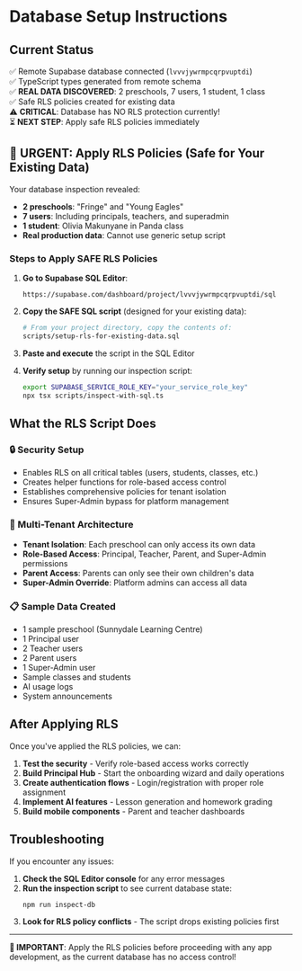 # Database Setup Instructions

## Current Status
✅ Remote Supabase database connected (`lvvvjywrmpcqrpvuptdi`)  
✅ TypeScript types generated from remote schema  
✅ **REAL DATA DISCOVERED**: 2 preschools, 7 users, 1 student, 1 class  
✅ Safe RLS policies created for existing data  
⚠️ **CRITICAL**: Database has NO RLS protection currently!  
⏳ **NEXT STEP**: Apply safe RLS policies immediately  

## 🚨 URGENT: Apply RLS Policies (Safe for Your Existing Data)

Your database inspection revealed:
- **2 preschools**: "Fringe" and "Young Eagles"  
- **7 users**: Including principals, teachers, and superadmin  
- **1 student**: Olivia Makunyane in Panda class  
- **Real production data**: Cannot use generic setup script  

### Steps to Apply SAFE RLS Policies

1. **Go to Supabase SQL Editor**:
   ```
   https://supabase.com/dashboard/project/lvvvjywrmpcqrpvuptdi/sql
   ```

2. **Copy the SAFE SQL script** (designed for your existing data):
   ```bash
   # From your project directory, copy the contents of:
   scripts/setup-rls-for-existing-data.sql
   ```

3. **Paste and execute** the script in the SQL Editor

4. **Verify setup** by running our inspection script:
   ```bash
   export SUPABASE_SERVICE_ROLE_KEY="your_service_role_key"
   npx tsx scripts/inspect-with-sql.ts
   ```

## What the RLS Script Does

### 🔒 Security Setup
- Enables RLS on all critical tables (users, students, classes, etc.)
- Creates helper functions for role-based access control
- Establishes comprehensive policies for tenant isolation
- Ensures Super-Admin bypass for platform management

### 🏢 Multi-Tenant Architecture
- **Tenant Isolation**: Each preschool can only access its own data
- **Role-Based Access**: Principal, Teacher, Parent, and Super-Admin permissions
- **Parent Access**: Parents can only see their own children's data
- **Super-Admin Override**: Platform admins can access all data

### 📋 Sample Data Created
- 1 sample preschool (Sunnydale Learning Centre)
- 1 Principal user
- 2 Teacher users  
- 2 Parent users
- 1 Super-Admin user
- Sample classes and students
- AI usage logs
- System announcements

## After Applying RLS

Once you've applied the RLS policies, we can:

1. **Test the security** - Verify role-based access works correctly
2. **Build Principal Hub** - Start the onboarding wizard and daily operations
3. **Create authentication flows** - Login/registration with proper role assignment
4. **Implement AI features** - Lesson generation and homework grading
5. **Build mobile components** - Parent and teacher dashboards

## Troubleshooting

If you encounter any issues:

1. **Check the SQL Editor console** for any error messages
2. **Run the inspection script** to see current database state:
   ```bash
   npm run inspect-db
   ```
3. **Look for RLS policy conflicts** - The script drops existing policies first

---

**🚨 IMPORTANT**: Apply the RLS policies before proceeding with any app development, as the current database has no access control!
